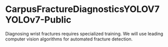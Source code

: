 # CarpusFractureDiagnosticsYOLOV7 YOLOv7-Public
Diagnosing wrist fractures requires specialized training. We will use leading computer vision algorithms for automated fracture detection.
